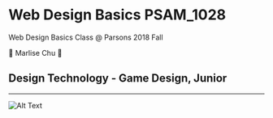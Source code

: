 # Web Design Basics PSAM_1028
Web Design Basics Class @ Parsons 2018 Fall


:cherry_blossom: Marlise Chu :cherry_blossom:
## Design Technology - Game Design, Junior 

---

![Alt Text](https://scontent.fnyc1-1.fna.fbcdn.net/v/t31.0-8/18077073_10212815795729647_8066724533503912715_o.jpg?oh=95f9e55156ff7c62f2a3934c5b5ceb8c&oe=5AEA3935)
